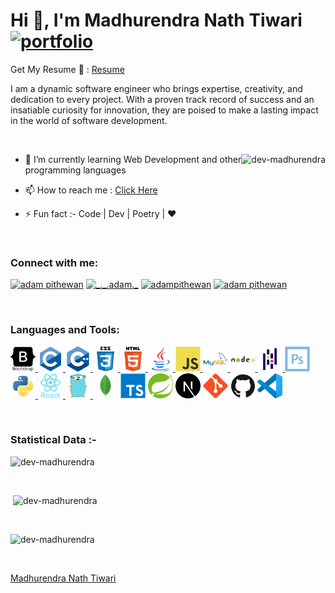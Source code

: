 <h1 >Hi 👋, I'm Madhurendra Nath Tiwari <a href="http://dev-madhurendra.github.io/Madhurendra-Portfolio"><img src="https://cdn-icons-png.flaticon.com/512/9533/9533056.png" height="30" width="30" alt="portfolio" /></a></h1>

Get My Resume 📄 : [Resume](https://drive.google.com/drive/u/0/my-drive)

<p >I am a dynamic software engineer who brings expertise, creativity, and dedication to every project. With a proven track record of success and an insatiable curiosity for innovation, they are poised to make a lasting impact in the world of software development.</p>



<br>



<p><img align="right" src="https://github.com/dev-madhurendra/dev-madhurendra/blob/main/animation_500_kxa883sd.gif" alt="dev-madhurendra" /></p>

- 🌱 I’m currently learning Web Development and other programming languages

- 📫 How to reach me : [Click Here](mailto:madhurendraakela123@gmail.com)

- ⚡ Fun fact :- Code | Dev | Poetry | ❤️ 

<br>

<h3 align="left">Connect with me:</h3>
<p align="left">
  <a href="https://www.linkedin.com/in/dev-madhurendra/" target="blank"><img 
      src="https://raw.githubusercontent.com/rahuldkjain/github-profile-readme-generator/master/src/images/icons/Social/linked-in-alt.svg"
      alt="adam pithewan" height="30" width="40" /></a>
  <a href="https://instagram.com/dev.madhurendra_" target="blank"><img 
      src="https://raw.githubusercontent.com/rahuldkjain/github-profile-readme-generator/master/src/images/icons/Social/instagram.svg"
      alt="_._.adam._" height="30" width="40" /></a>
 <a href="https://twitter.com/devMadhurendra" target="blank"><img 
      src="https://raw.githubusercontent.com/rahuldkjain/github-profile-readme-generator/master/src/images/icons/Social/twitter.svg"
      alt="adampithewan" height="30" width="40" /></a>
    <a href="https://www.youtube.com/@dev.madhurendra" target="blank"><img 
      src="https://raw.githubusercontent.com/rahuldkjain/github-profile-readme-generator/master/src/images/icons/Social/youtube.svg"
      alt="adam pithewan" height="30" width="40" /></a>
</p>

<br>

<h3 align="left">Languages and Tools:</h3>
<p align="left">
<a href="https://getbootstrap.com" target="_blank" rel="noreferrer">
    <img src="https://raw.githubusercontent.com/devicons/devicon/master/icons/bootstrap/bootstrap-plain-wordmark.svg"
      alt="bootstrap" width="40" height="40" /> 
</a> 
<a href="https://www.cprogramming.com/" target="_blank" rel="noreferrer"> 
    <img src="https://raw.githubusercontent.com/devicons/devicon/master/icons/c/c-original.svg"
      alt="c" width="40" height="40" /> 
</a> 
<a href="https://www.w3schools.com/cpp/" target="_blank" rel="noreferrer">
    <img src="https://raw.githubusercontent.com/devicons/devicon/master/icons/cplusplus/cplusplus-original.svg"
      alt="cplusplus" width="40" height="40" /> </a> <a href="https://www.w3schools.com/css/" target="_blank"
    rel="noreferrer"> <img
      src="https://raw.githubusercontent.com/devicons/devicon/master/icons/css3/css3-original-wordmark.svg" alt="css3"
      width="40" height="40" /> </a> <a href="https://www.w3.org/html/" target="_blank" rel="noreferrer"> <img
      src="https://raw.githubusercontent.com/devicons/devicon/master/icons/html5/html5-original-wordmark.svg"
      alt="html5" width="40" height="40" /> </a>  
      <a href="https://www.java.com" target="_blank" rel="noreferrer"> <img
      src="https://raw.githubusercontent.com/devicons/devicon/master/icons/java/java-original.svg" alt="java" width="40"
      height="40" /> </a> <a href="https://developer.mozilla.org/en-US/docs/Web/JavaScript" target="_blank"
    rel="noreferrer"> <img
      src="https://raw.githubusercontent.com/devicons/devicon/master/icons/javascript/javascript-original.svg"
      alt="javascript" width="40" height="40" /> </a> 
    <a href="https://www.mysql.com/" target="_blank" rel="noreferrer"> <img
      src="https://raw.githubusercontent.com/devicons/devicon/master/icons/mysql/mysql-original-wordmark.svg"
      alt="mysql" width="40" height="40" /> </a> </a> <a href="https://nodejs.org" target="_blank" rel="noreferrer"> <img
      src="https://raw.githubusercontent.com/devicons/devicon/master/icons/nodejs/nodejs-original-wordmark.svg"
      alt="nodejs" width="40" height="40" /> </a> <a href="https://pandas.pydata.org/" target="_blank" rel="noreferrer">
    <img
      src="https://raw.githubusercontent.com/devicons/devicon/2ae2a900d2f041da66e950e4d48052658d850630/icons/pandas/pandas-original.svg"
      alt="pandas" width="40" height="40" /> </a> <a href="https://www.photoshop.com/en" target="_blank"
    rel="noreferrer"> <img
      src="https://raw.githubusercontent.com/devicons/devicon/master/icons/photoshop/photoshop-line.svg" alt="photoshop"
      width="40" height="40" /> </a> <a href="https://www.python.org" target="_blank" rel="noreferrer"> <img
      src="https://raw.githubusercontent.com/devicons/devicon/master/icons/python/python-original.svg" alt="python"
      width="40" height="40" /> </a> <a href="https://reactjs.org/" target="_blank" rel="noreferrer"> <img
      src="https://raw.githubusercontent.com/devicons/devicon/master/icons/react/react-original-wordmark.svg"
      alt="react" width="40" height="40" /> </a> <a href="https://sass-lang.com" target="_blank" rel="noreferrer"> <img
      src="https://raw.githubusercontent.com/devicons/devicon/master/icons/go/go-original.svg" alt="golang" width="40"
      height="40" /> </a> 
      <img
      src="https://raw.githubusercontent.com/devicons/devicon/master/icons/mongodb/mongodb-original.svg" alt="mongodb" width="40"
      height="40" />
      <img
      src="https://raw.githubusercontent.com/devicons/devicon/master/icons/typescript/typescript-original.svg" alt="typescript" width="40"
      height="40" />
            <img
      src="https://raw.githubusercontent.com/devicons/devicon/master/icons/spring/spring-original.svg" alt="tailwindcss" width="40"
      height="40" />
                  <img
      src="https://raw.githubusercontent.com/devicons/devicon/master/icons/nextjs/nextjs-original.svg" alt="next" width="40"
      height="40" />
                  <img
      src="https://raw.githubusercontent.com/devicons/devicon/master/icons/git/git-original.svg" alt="git" width="40"
      height="40" />
                        <img
      src="https://raw.githubusercontent.com/devicons/devicon/master/icons/github/github-original.svg" alt="github" width="40"
      height="40" />
                              <img
      src="https://raw.githubusercontent.com/devicons/devicon/master/icons/vscode/vscode-original.svg" alt="vscode" width="40"
      height="40" />
      </p>

<br>

<h3>Statistical Data :-</h3>
<p><img 
    src="https://github-readme-stats.vercel.app/api/top-langs?username=dev-madhurendra&show_icons=true&locale=en&bg_color=0d1117&text_color=ffffff&layout=compact"
    alt="dev-madhurendra" 
    bg_color=#808080/></p>

<br>

<p>&nbsp;<img  src="https://github-readme-stats.vercel.app/api?username=dev-madhurendra&show_icons=true&locale=en&bg_color=0d1117&text_color=ffffff&repo=convoychat"
    alt="dev-madhurendra" /></p>

<br>

<p><img  src="https://github-readme-streak-stats.herokuapp.com/?user=dev-madhurendra&theme=dark&background=0d1117&date_format=M%20j%5B%2C%20Y%5D" alt="dev-madhurendra" /></p>
      
<p align="left"> <a href="https://twitter.com/" target="blank"><img
      src="https://img.shields.io/twitter/follow/?logo=twitter&style=for-the-badge" alt="" /></a> </p>

[Madhurendra Nath Tiwari](https://github.com/dev-madhurendra)
